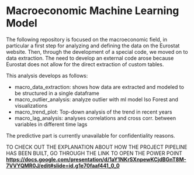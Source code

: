 # Macroeconomic Machine Learning Model

The following repository is focused on the macroeconomic field, in particular a first step for analyzing and defining the data on the Eurostat website. Then, through the development of a special code, we moved on to data extraction. The need to develop an external code arose because Eurostat does not allow for the direct extraction of custom tables.

This analysis develops as follows:
- macro_data_extraction: shows how data are extracted and modeled to be structured in a single dataframe
- macro_outlier_analysis: analyze outlier with ml model Iso Forest and visualizations
- macro_trend_plot: Top-down analysis of the trend in recent years
- macro_lag_analysis: analyses correlations and cross corr. between variables in different time lags

The predictive part is currently unavailable for confidentiality reasons.

TO CHECK OUT THE EXPLANATION ABOUT HOW THE PROJECT PIPELINE HAS BEEN BUILT, GO THROUGH THE LINK TO OPEN THE POWER POINT
**https://docs.google.com/presentation/d/1aY1NKrSXnpewKCjdBGnT8M-7VVYQMR0J/edit#slide=id.g1e70faaf441_0_0**
